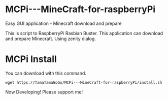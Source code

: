 # MCPi---MineCraft-for-raspberryPi
Easy GUI application - Minecraft download and prepare 

This is script to RaspberryPi Rasbian Buster.
This application can download and prepare Minecraft.
Using zenity dialog.

# MCPi Install
You can download with this command.  


    wget https://TamaTamaGoGo/MCPi---MineCraft-for-raspberryPi/install.sh
    

Now Developing!
Please support me!
